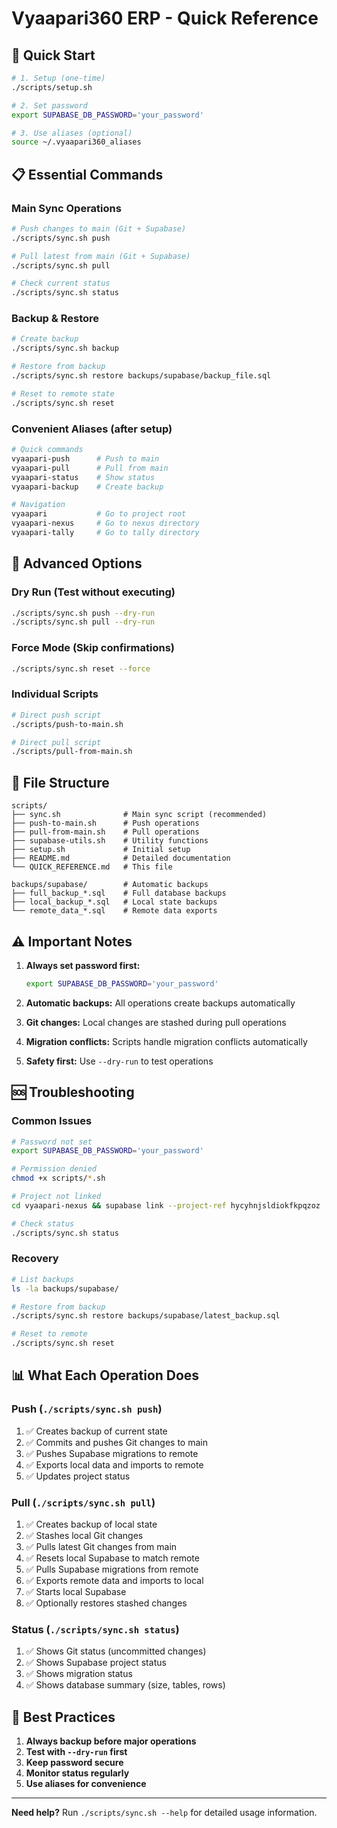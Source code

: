 # Vyaapari360 ERP - Quick Reference

## 🚀 Quick Start

```bash
# 1. Setup (one-time)
./scripts/setup.sh

# 2. Set password
export SUPABASE_DB_PASSWORD='your_password'

# 3. Use aliases (optional)
source ~/.vyaapari360_aliases
```

## 📋 Essential Commands

### Main Sync Operations
```bash
# Push changes to main (Git + Supabase)
./scripts/sync.sh push

# Pull latest from main (Git + Supabase)
./scripts/sync.sh pull

# Check current status
./scripts/sync.sh status
```

### Backup & Restore
```bash
# Create backup
./scripts/sync.sh backup

# Restore from backup
./scripts/sync.sh restore backups/supabase/backup_file.sql

# Reset to remote state
./scripts/sync.sh reset
```

### Convenient Aliases (after setup)
```bash
# Quick commands
vyaapari-push      # Push to main
vyaapari-pull      # Pull from main
vyaapari-status    # Show status
vyaapari-backup    # Create backup

# Navigation
vyaapari           # Go to project root
vyaapari-nexus     # Go to nexus directory
vyaapari-tally     # Go to tally directory
```

## 🔧 Advanced Options

### Dry Run (Test without executing)
```bash
./scripts/sync.sh push --dry-run
./scripts/sync.sh pull --dry-run
```

### Force Mode (Skip confirmations)
```bash
./scripts/sync.sh reset --force
```

### Individual Scripts
```bash
# Direct push script
./scripts/push-to-main.sh

# Direct pull script
./scripts/pull-from-main.sh
```

## 📁 File Structure

```
scripts/
├── sync.sh              # Main sync script (recommended)
├── push-to-main.sh      # Push operations
├── pull-from-main.sh    # Pull operations
├── supabase-utils.sh    # Utility functions
├── setup.sh             # Initial setup
├── README.md            # Detailed documentation
└── QUICK_REFERENCE.md   # This file

backups/supabase/        # Automatic backups
├── full_backup_*.sql    # Full database backups
├── local_backup_*.sql   # Local state backups
└── remote_data_*.sql    # Remote data exports
```

## ⚠️ Important Notes

1. **Always set password first:**
   ```bash
   export SUPABASE_DB_PASSWORD='your_password'
   ```

2. **Automatic backups:** All operations create backups automatically

3. **Git changes:** Local changes are stashed during pull operations

4. **Migration conflicts:** Scripts handle migration conflicts automatically

5. **Safety first:** Use `--dry-run` to test operations

## 🆘 Troubleshooting

### Common Issues
```bash
# Password not set
export SUPABASE_DB_PASSWORD='your_password'

# Permission denied
chmod +x scripts/*.sh

# Project not linked
cd vyaapari-nexus && supabase link --project-ref hycyhnjsldiokfkpqzoz

# Check status
./scripts/sync.sh status
```

### Recovery
```bash
# List backups
ls -la backups/supabase/

# Restore from backup
./scripts/sync.sh restore backups/supabase/latest_backup.sql

# Reset to remote
./scripts/sync.sh reset
```

## 📊 What Each Operation Does

### Push (`./scripts/sync.sh push`)
1. ✅ Creates backup of current state
2. ✅ Commits and pushes Git changes to main
3. ✅ Pushes Supabase migrations to remote
4. ✅ Exports local data and imports to remote
5. ✅ Updates project status

### Pull (`./scripts/sync.sh pull`)
1. ✅ Creates backup of local state
2. ✅ Stashes local Git changes
3. ✅ Pulls latest Git changes from main
4. ✅ Resets local Supabase to match remote
5. ✅ Pulls Supabase migrations from remote
6. ✅ Exports remote data and imports to local
7. ✅ Starts local Supabase
8. ✅ Optionally restores stashed changes

### Status (`./scripts/sync.sh status`)
1. ✅ Shows Git status (uncommitted changes)
2. ✅ Shows Supabase project status
3. ✅ Shows migration status
4. ✅ Shows database summary (size, tables, rows)

## 🎯 Best Practices

1. **Always backup before major operations**
2. **Test with `--dry-run` first**
3. **Keep password secure**
4. **Monitor status regularly**
5. **Use aliases for convenience**

---

**Need help?** Run `./scripts/sync.sh --help` for detailed usage information.
